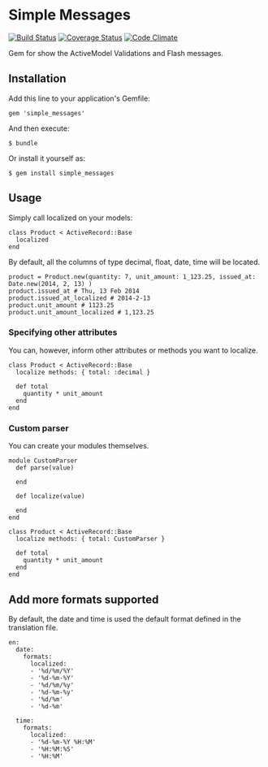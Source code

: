 # Simple Messages

[![Build Status](https://travis-ci.org/29sul/simple_messages.svg?branch=master)](https://travis-ci.org/29sul/simple_messages)
[![Coverage Status](https://coveralls.io/repos/29sul/simple_messages/badge.png?branch=master)](https://coveralls.io/r/29sul/simple_messages?branch=master)
[![Code Climate](https://codeclimate.com/github/29sul/simple_messages/badges/gpa.svg)](https://codeclimate.com/github/29sul/simple_messages)

Gem for show the ActiveModel Validations and Flash messages.

## Installation

Add this line to your application's Gemfile:

    gem 'simple_messages'

And then execute:

    $ bundle

Or install it yourself as:

    $ gem install simple_messages

## Usage

Simply call localized on your models:

    class Product < ActiveRecord::Base
      localized
    end

By default, all the columns of type decimal, float, date, time will be located.

    product = Product.new(quantity: 7, unit_amount: 1_123.25, issued_at: Date.new(2014, 2, 13) )
    product.issued_at # Thu, 13 Feb 2014
    product.issued_at_localized # 2014-2-13
    product.unit_amount # 1123.25
    product.unit_amount_localized # 1,123.25

### Specifying other attributes

You can, however, inform other attributes or methods you want to localize.

    class Product < ActiveRecord::Base
      localize methods: { total: :decimal }

      def total
        quantity * unit_amount
      end
    end

### Custom parser

You can create your modules themselves.

    module CustomParser
      def parse(value)

      end

      def localize(value)

      end
    end

    class Product < ActiveRecord::Base
      localize methods: { total: CustomParser }

      def total
        quantity * unit_amount
      end
    end

## Add more formats supported

By default, the date and time is used the default format defined in the translation file.

    en:
      date:
        formats:
          localized:
          - '%d/%m/%Y'
          - '%d-%m-%Y'
          - '%d/%m/%y'
          - '%d-%m-%y'
          - '%d/%m'
          - '%d-%m'

      time:
        formats:
          localized:
          - '%d-%m-%Y %H:%M'
          - '%H:%M:%S'
          - '%H:%M'
